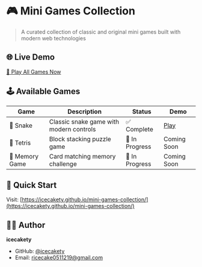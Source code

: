 # 🎮 Mini Games Collection

> A curated collection of classic and original mini games built with modern web technologies

## 🌐 Live Demo

[🎯 Play All Games Now](https://icecakety.github.io/mini-games-collection/)

## 🕹️ Available Games

| Game | Description | Status | Demo |
|------|-------------|---------|------|
| 🐍 Snake | Classic snake game with modern controls | ✅ Complete | [Play](https://icecakety.github.io/mini-games-collection/games/snake/) |
| 🧱 Tetris | Block stacking puzzle game | 🔄 In Progress | Coming Soon |
| 🎴 Memory Game | Card matching memory challenge | 🔄 In Progress | Coming Soon |

## 🚀 Quick Start

Visit: [https://icecakety.github.io/mini-games-collection/](https://icecakety.github.io/mini-games-collection/)

## 👨‍💻 Author

**icecakety**
- GitHub: [@icecakety](https://github.com/icecakety)
- Email: ricecake0511219@gmail.com
